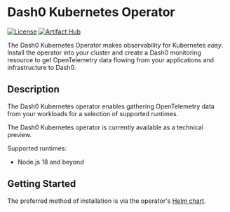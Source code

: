 # Dash0 Kubernetes Operator

[![License](https://img.shields.io/badge/License-Apache%202.0-blue.svg)](https://opensource.org/licenses/Apache-2.0)
[![Artifact Hub](https://img.shields.io/endpoint?url=https://artifacthub.io/badge/repository/dash0-operator)](https://artifacthub.io/packages/search?repo=dash0-operator)

The Dash0 Kubernetes Operator makes observability for Kubernetes _easy_.
Install the operator into your cluster and create a Dash0 monitoring resource to get OpenTelemetry data flowing from your applications and
infrastructure to Dash0.

## Description

The Dash0 Kubernetes operator enables gathering OpenTelemetry data from your workloads for a selection of supported
runtimes. 

The Dash0 Kubernetes operator is currently available as a technical preview.

Supported runtimes:

* Node.js 18 and beyond

## Getting Started

The preferred method of installation is via the operator's
[Helm chart](https://github.com/dash0hq/dash0-operator/blob/main/helm-chart/dash0-operator/README.md).
